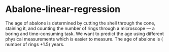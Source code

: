 # Abalone-linear-regression

The age of abalone is determined by cutting the shell through the cone, staining it, and counting the number of rings through a microscope — a boring and time-consuming task. We want to predict the age using different physical measurements which is easier to measure. The age of abalone is ( number of rings +1.5) years.
